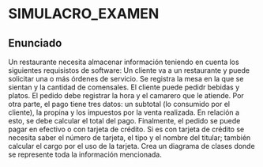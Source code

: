 # SIMULACRO_EXAMEN
## Enunciado
Un restaurante necesita almacenar información teniendo en cuenta los siguientes requisistos de software:
Un cliente va a un restaurante y puede solicitar una o más órdenes de servicio. Se registra la mesa en la que se sientan y la cantidad de comensales. El cliente puede pedidr bebidas y platos. El pedido debe registrar la hora y el camarero que le atiende.
Por otra parte, el pago tiene tres datos: un subtotal (lo consumido por el cliente), la propina y los impuestos por la venta realizada. En relación a esto, se debe calcular el total del pago. Finalmente, el pedido se puede pagar en efectivo o con tarjeta de crédito. Si es con tarjeta de crédito se necesita saber el número de tarjeta, el tipo y el nombre del titular; también calcular el cargo por el uso de la tarjeta.
Crea un diagrama de clases donde se represente toda la información mencionada.
